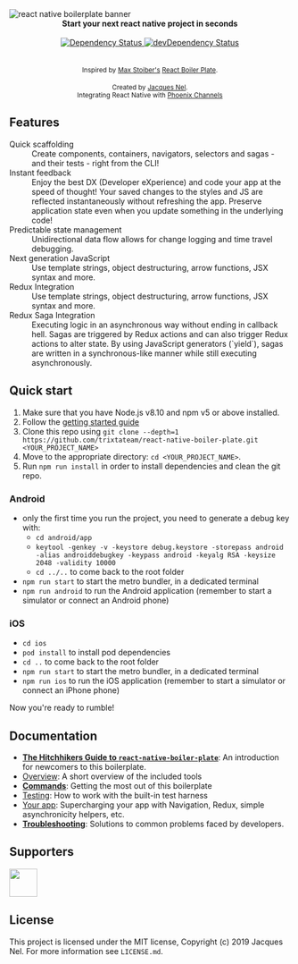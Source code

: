 <img src="https://hackernoon.com/hn-images/1*ub1DguhAtkCLvhUGuVGr6w.png" alt="react native boilerplate banner" align="center" />

<br />

<div align="center"><strong>Start your next react native project in seconds</strong></div>
<br />

<div align="center">
  <!-- Dependency Status -->
  <a href="https://david-dm.org/trixtateam/react-native-boiler-plate">
    <img src="https://david-dm.org/trixtateam/react-native-boiler-plate.svg" alt="Dependency Status" />
  </a>
  <!-- devDependency Status -->
  <a href="https://david-dm.org/trixtateam/react-native-boiler-plate#info=devDependencies">
    <img src="https://david-dm.org/trixtateam/react-native-boiler-plate/dev-status.svg" alt="devDependency Status" />
  </a>
</div>
<br />
<br />
<div align="center">
  <sub>Inspired by <a href="https://twitter.com/mxstbr">Max Stoiber's</a> <a href="https://github.com/react-boilerplate/react-boilerplate">React Boiler Plate</a>.</sub>
</div>

<br />

<div align="center">
  <sub>Created by <a href="https://github.com/jacqueswho">Jacques Nel</a>.</sub>
  <br/>
  <sub>Integrating React Native with <a href="https://hexdocs.pm/phoenix/channels.html#the-moving-parts">Phoenix Channels</a></sub>
</div>

## Features

<dl>
  <dt>Quick scaffolding</dt>
  <dd>Create components, containers, navigators, selectors and sagas - and their tests - right from the CLI!</dd>

  <dt>Instant feedback</dt>
  <dd>Enjoy the best DX (Developer eXperience) and code your app at the speed of thought! Your saved changes to the styles and JS are reflected instantaneously without refreshing the app. Preserve application state even when you update something in the underlying code!</dd>

  <dt>Predictable state management</dt>
  <dd>Unidirectional data flow allows for change logging and time travel debugging.</dd>

  <dt>Next generation JavaScript</dt>
  <dd>Use template strings, object destructuring, arrow functions, JSX syntax and more.</dd>
  
  <dt>Redux Integration</dt>
    <dd>Use template strings, object destructuring, arrow functions, JSX syntax and more.</dd>
    
  <dt>Redux Saga Integration</dt>
  <dd>Executing logic in an asynchronous way without ending in callback hell.
   Sagas are triggered by Redux actions and can also trigger Redux actions to alter state. By using JavaScript generators (`yield`), sagas are written in a synchronous-like manner while still executing asynchronously.</dd>
  
</dl>

## Quick start

1.  Make sure that you have Node.js v8.10 and npm v5 or above installed.
2.  Follow the [getting started guide](https://reactnative.dev/docs/environment-setup)
3.  Clone this repo using `git clone --depth=1 https://github.com/trixtateam/react-native-boiler-plate.git <YOUR_PROJECT_NAME>`
4.  Move to the appropriate directory: `cd <YOUR_PROJECT_NAME>`.<br />
5.  Run `npm run install` in order to install dependencies and clean the git repo.<br />


### Android

- only the first time you run the project, you need to generate a debug key with:
  - `cd android/app`
  - `keytool -genkey -v -keystore debug.keystore -storepass android -alias androiddebugkey -keypass android -keyalg RSA -keysize 2048 -validity 10000`
  - `cd ../..` to come back to the root folder
- `npm run start` to start the metro bundler, in a dedicated terminal
- `npm run android` to run the Android application (remember to start a simulator or connect an Android phone)

### iOS

- `cd ios`
- `pod install` to install pod dependencies
- `cd ..` to come back to the root folder
- `npm run start` to start the metro bundler, in a dedicated terminal
- `npm run ios` to run the iOS application (remember to start a simulator or connect an iPhone phone)

Now you're ready to rumble!
## Documentation

- [**The Hitchhikers Guide to `react-native-boiler-plate`**](docs/general/introduction.md): An introduction for newcomers to this boilerplate.
- [Overview](docs/general): A short overview of the included tools
- [**Commands**](docs/general/commands.md): Getting the most out of this boilerplate
- [Testing](docs/testing): How to work with the built-in test harness
- [Your app](docs/js): Supercharging your app with Navigation, Redux, simple
  asynchronicity helpers, etc.
- [**Troubleshooting**](docs/general/gotchas.md): Solutions to common problems faced by developers.

## Supporters

<a href="https://github.com/jacqueswho" target="_blank"><img src="https://avatars1.githubusercontent.com/u/4375492?s=460&u=647ce553024114d52deea71dd01303f70fe68805&v=4" height="50px"></a>

## License

This project is licensed under the MIT license, Copyright (c) 2019  Jacques
Nel. For more information see `LICENSE.md`.
